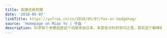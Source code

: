 ```yaml
---
title: 狐狸还是刺猬
date: '2018-05-07'
linkTitle: https://yufree.cn/cn/2018/05/07/fox-or-hedgehog/
source: 'Homepage on Miao Yu | 于淼 '
description: 科学有个老梗就是这个词是来自日本，本意有分科的学问之意。其实这个解释倒也贴切，科学很多时候就是在对同质性与异质性进行研究，很多原理被经验事实
---
```

